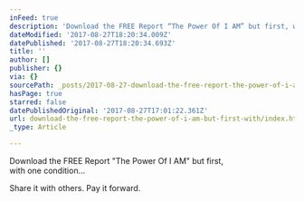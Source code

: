 ```yaml
---
inFeed: true
description: 'Download the FREE Report “The Power Of I AM” but first, with one condition…'
dateModified: '2017-08-27T18:20:34.009Z'
datePublished: '2017-08-27T18:20:34.693Z'
title: ''
author: []
publisher: {}
via: {}
sourcePath: _posts/2017-08-27-download-the-free-report-the-power-of-i-am-but-first-wit.md
hasPage: true
starred: false
datePublishedOriginal: '2017-08-27T17:01:22.361Z'
url: download-the-free-report-the-power-of-i-am-but-first-with/index.html
_type: Article

---
```

Download the FREE Report "The Power Of I AM" but first,   
with one condition...

Share it with others. Pay it forward.